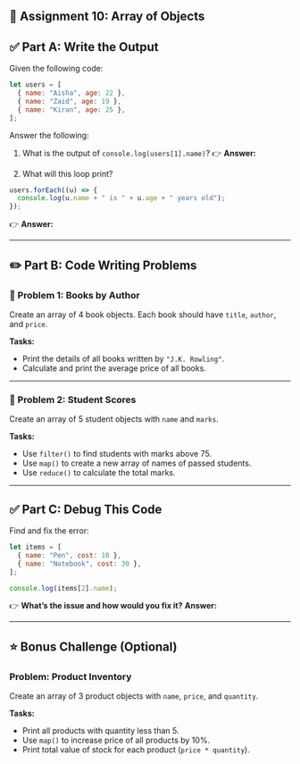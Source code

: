 ## 📝 Assignment 10: Array of Objects
## ✅ **Part A: Write the Output**

Given the following code:

```javascript
let users = [
  { name: "Aisha", age: 22 },
  { name: "Zaid", age: 19 },
  { name: "Kiran", age: 25 },
];
```

Answer the following:

1. What is the output of `console.log(users[1].name)`?
   👉 **Answer:**

2. What will this loop print?

```javascript
users.forEach((u) => {
  console.log(u.name + " is " + u.age + " years old");
});
```

👉 **Answer:**

---

## ✏️ **Part B: Code Writing Problems**

### 🧩 Problem 1: Books by Author

Create an array of 4 book objects. Each book should have `title`, `author`, and `price`.

**Tasks:**

- Print the details of all books written by `"J.K. Rowling"`.
- Calculate and print the average price of all books.

---

### 🧩 Problem 2: Student Scores

Create an array of 5 student objects with `name` and `marks`.

**Tasks:**

- Use `filter()` to find students with marks above 75.
- Use `map()` to create a new array of names of passed students.
- Use `reduce()` to calculate the total marks.

---

## ✅ **Part C: Debug This Code**

Find and fix the error:

```javascript
let items = [
  { name: "Pen", cost: 10 },
  { name: "Notebook", cost: 30 },
];

console.log(items[2].name);
```

👉 **What’s the issue and how would you fix it?**
**Answer:**

---

## ⭐ Bonus Challenge (Optional)

### Problem: Product Inventory

Create an array of 3 product objects with `name`, `price`, and `quantity`.

**Tasks:**

- Print all products with quantity less than 5.
- Use `map()` to increase price of all products by 10%.
- Print total value of stock for each product (`price * quantity`).